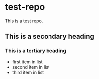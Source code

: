 # test-repo
This is a test repo.
## This is a secondary heading
### This is a tertiary heading
* first item in list
* second item in list
* third item in list
